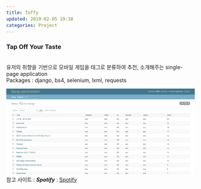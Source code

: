 ```yaml
---
title: Toffy
updated: 2019-02-05 19:38
categories: Project
---
```


### Tap Off Your Taste
<br>
유저의 취향을 기반으로 모바일 게임을 태그로 분류하여 추천, 소개해주는 single-page application
<br>
Packages : django, bs4, selenium, lxml, requests

![Github](./assets/200216.jpg)
참고 사이트 : **_Spotify_** : [Spotify](https://www.spotify.com/int/why-not-available/)
